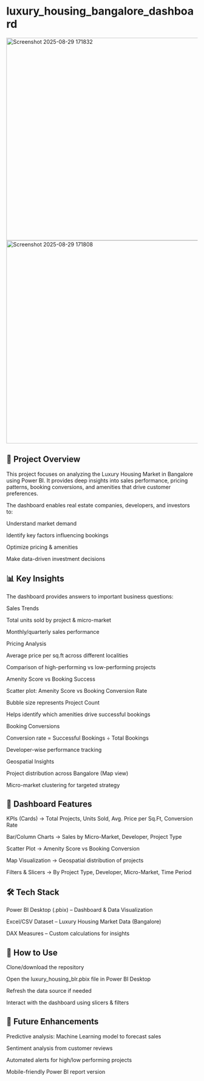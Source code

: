 # luxury_housing_bangalore_dashboard
<img width="956" height="533" alt="Screenshot 2025-08-29 171832" src="https://github.com/user-attachments/assets/52604b39-c975-424f-9e09-274bb752bd00" />
<img width="957" height="534" alt="Screenshot 2025-08-29 171808" src="https://github.com/user-attachments/assets/4f9d7bd2-1ed4-48e9-88e2-e12eb1edc1cc" />


## 📌 Project Overview

This project focuses on analyzing the Luxury Housing Market in Bangalore using Power BI.
It provides deep insights into sales performance, pricing patterns, booking conversions, and amenities that drive customer preferences.

The dashboard enables real estate companies, developers, and investors to:

Understand market demand

Identify key factors influencing bookings

Optimize pricing & amenities

Make data-driven investment decisions

## 📊 Key Insights

The dashboard provides answers to important business questions:

Sales Trends

Total units sold by project & micro-market

Monthly/quarterly sales performance

Pricing Analysis

Average price per sq.ft across different localities

Comparison of high-performing vs low-performing projects

Amenity Score vs Booking Success

Scatter plot: Amenity Score vs Booking Conversion Rate

Bubble size represents Project Count

Helps identify which amenities drive successful bookings

Booking Conversions

Conversion rate = Successful Bookings ÷ Total Bookings

Developer-wise performance tracking

Geospatial Insights

Project distribution across Bangalore (Map view)

Micro-market clustering for targeted strategy

## 📌 Dashboard Features

KPIs (Cards) → Total Projects, Units Sold, Avg. Price per Sq.Ft, Conversion Rate

Bar/Column Charts → Sales by Micro-Market, Developer, Project Type

Scatter Plot → Amenity Score vs Booking Conversion

Map Visualization → Geospatial distribution of projects

Filters & Slicers → By Project Type, Developer, Micro-Market, Time Period

## 🛠️ Tech Stack

Power BI Desktop (.pbix) – Dashboard & Data Visualization

Excel/CSV Dataset – Luxury Housing Market Data (Bangalore)

DAX Measures – Custom calculations for insights

## 🚀 How to Use

Clone/download the repository

Open the luxury_housing_blr.pbix file in Power BI Desktop

Refresh the data source if needed

Interact with the dashboard using slicers & filters

## 🔮 Future Enhancements

Predictive analysis: Machine Learning model to forecast sales

Sentiment analysis from customer reviews

Automated alerts for high/low performing projects

Mobile-friendly Power BI report version
